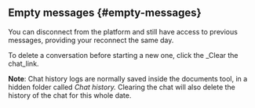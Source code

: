 ## Empty messages {#empty-messages}

You can disconnect from the platform and still have access to previous messages, providing your reconnect the same day.

To delete a conversation before starting a new one, click the _Clear the chat_link.

**Note**: Chat history logs are normally saved inside the documents tool, in a hidden folder called _Chat history._ Clearing the chat will also delete the history of the chat for this whole date.